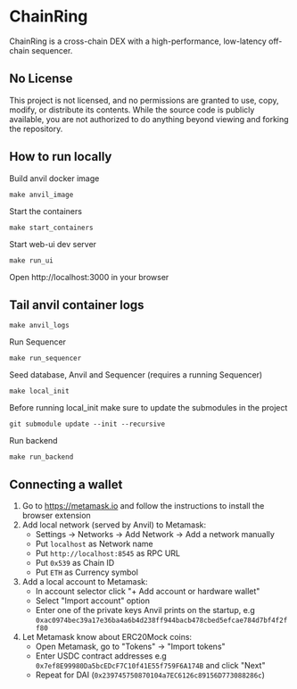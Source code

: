# ChainRing

ChainRing is a cross-chain DEX with a high-performance, low-latency off-chain sequencer.

## No License

This project is not licensed, and no permissions are granted to use, copy, modify, or distribute its
contents. While the source code is publicly available, you are not authorized to do anything beyond
viewing and forking the repository.

## How to run locally

Build anvil docker image

```
make anvil_image
```

Start the containers

```
make start_containers
```

Start web-ui dev server

```
make run_ui
```

Open http://localhost:3000 in your browser

## Tail anvil container logs

```
make anvil_logs
```

Run Sequencer

```
make run_sequencer
```

Seed database, Anvil and Sequencer (requires a running Sequencer)

```
make local_init
```

Before running local_init make sure to update the submodules in the project

```
git submodule update --init --recursive
```

Run backend

```
make run_backend
```

## Connecting a wallet

1. Go to https://metamask.io and follow the instructions to install the browser extension
2. Add local network (served by Anvil) to Metamask:
   - Settings -> Networks -> Add Network -> Add a network manually
   - Put `localhost` as Network name
   - Put `http://localhost:8545` as RPC URL
   - Put `0x539` as Chain ID
   - Put `ETH` as Currency symbol
3. Add a local account to Metamask:
   - In account selector click "+ Add account or hardware wallet"
   - Select "Import account" option
   - Enter one of the private keys Anvil prints on the startup, e.g `0xac0974bec39a17e36ba4a6b4d238ff944bacb478cbed5efcae784d7bf4f2ff80`
4. Let Metamask know about ERC20Mock coins:
   - Open Metamask, go to "Tokens" -> "Import tokens"
   - Enter USDC contract addresses e.g `0x7ef8E99980Da5bcEDcF7C10f41E55f759F6A174B` and click "Next"
   - Repeat for DAI (`0x239745750870104a7EC6126c89156D773088286c`)
